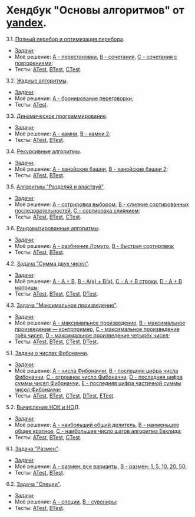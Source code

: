 ﻿# Хендбук "Основы алгоритмов" от [yandex](https://education.yandex.ru/handbook/algorithms).

3.1. [Полный перебор и оптимизация перебора](https://education.yandex.ru/handbook/algorithms/article/polnyj-perebor-i-optimizaciya-perebora).
 * [Задачи](https://new.contest.yandex.ru/48556);
 * Моё решение: [A - перестановки](src/main/java/ru/khusyainov/p31/A.java), [B - сочетания](src/main/java/ru/khusyainov/p31/B.java), [C - сочетания с повторениями](src/main/java/ru/khusyainov/p31/C.java);
 * Тесты: [ATest](src/test/java/ru/khusyainov/p31/ATest.java), [BTest](src/test/java/ru/khusyainov/p31/BTest.java), [CTest](src/test/java/ru/khusyainov/p31/CTest.java).

3.2. [Жадные алгоритмы](https://education.yandex.ru/handbook/algorithms/article/zhadnye-algoritmy).
 * [Задачи](https://new.contest.yandex.ru/48557);
 * Моё решение: [A - бронирование переговорки](src/main/java/ru/khusyainov/p32/A.java);
 * Тесты: [ATest](src/test/java/ru/khusyainov/p32/ATest.java).

3.3. [Динамическое программирование](https://education.yandex.ru/handbook/algorithms/article/dinamicheskoe-programmirovanie).
 * [Задачи](https://new.contest.yandex.ru/48558);
 * Моё решение: [A - камни](src/main/java/ru/khusyainov/p33/A.java), [B - камни 2](src/main/java/ru/khusyainov/p33/B.java);
 * Тесты: [ATest](src/test/java/ru/khusyainov/p33/ATest.java), [BTest](src/test/java/ru/khusyainov/p33/BTest.java).

3.4. [Рекурсивные алгоритмы](https://education.yandex.ru/handbook/algorithms/article/rekursivnye-algoritmy).
* [Задачи](https://new.contest.yandex.ru/48568);
* Моё решение: [A - ханойские башни](src/main/java/ru/khusyainov/p34/A.java), [B - ханойские башни 2](src/main/java/ru/khusyainov/p34/B.java);
* Тесты: [ATest](src/test/java/ru/khusyainov/p34/ATest.java), [BTest](src/test/java/ru/khusyainov/p34/BTest.java).

3.5. [Алгоритмы "Разделяй и властвуй"](https://education.yandex.ru/handbook/algorithms/article/razdelyaj-i-vlastvuj).
* [Задачи](https://new.contest.yandex.ru/48569);
* Моё решение: [A - сотрировка выбором](src/main/java/ru/khusyainov/p35/A.java), [B - слияние сортированных последовательностей](src/main/java/ru/khusyainov/p35/B.java), [C - сортировка слиянием](src/main/java/ru/khusyainov/p35/C.java);
* Тесты: [ATest](src/test/java/ru/khusyainov/p35/ATest.java), [BTest](src/test/java/ru/khusyainov/p35/BTest.java), [CTest](src/test/java/ru/khusyainov/p35/CTest.java).

3.6. [Рандомизированные алгоритмы](https://education.yandex.ru/handbook/algorithms/article/randomizirovannye-algoritmy).
* [Задачи](https://new.contest.yandex.ru/48570);
* Моё решение: [A - разбиение Ломуто](src/main/java/ru/khusyainov/p36/A.java), [B - быстрая сортировка](src/main/java/ru/khusyainov/p36/B.java);
* Тесты: [ATest](src/test/java/ru/khusyainov/p36/ATest.java), [BTest](src/test/java/ru/khusyainov/p36/BTest.java).

4.2. [Задача "Сумма двух чисел"](https://education.yandex.ru/handbook/algorithms/article/zadacha-summa-dvuh-chisel).
* [Задачи](https://new.contest.yandex.ru/42492);
* Моё решение: [A - A + B](src/main/java/ru/khusyainov/p42/A.java), [B - A(x) + B(x)](src/main/java/ru/khusyainov/p42/B.java), [C - A + B строки](src/main/java/ru/khusyainov/p42/C.java), [D - A + B матрицы](src/main/java/ru/khusyainov/p42/D.java);
* Тесты: [ATest](src/test/java/ru/khusyainov/p42/ATest.java), [BTest](src/test/java/ru/khusyainov/p42/BTest.java), [CTest](src/test/java/ru/khusyainov/p42/CTest.java), [DTest](src/test/java/ru/khusyainov/p42/DTest.java).

4.3. [Задача "Максимальное произведение"](https://education.yandex.ru/handbook/algorithms/article/zadacha-maksimalnoe-proizvedenie).
* [Задачи](https://new.contest.yandex.ru/42734);
* Моё решение: [A - максимальное произведение](src/main/java/ru/khusyainov/p43/A.java), [B - максимальное произведение — контрпример](src/main/java/ru/khusyainov/p43/B.java), [C - максимальное произведение трёх чисел](src/main/java/ru/khusyainov/p43/C.java), [D - максимальное произведение четырёх чисел](src/main/java/ru/khusyainov/p43/D.java);
* Тесты: [ATest](src/test/java/ru/khusyainov/p43/ATest.java), [BTest](src/test/java/ru/khusyainov/p43/BTest.java), [CTest](src/test/java/ru/khusyainov/p43/CTest.java), [DTest](src/test/java/ru/khusyainov/p43/DTest.java).

5.1. [Задачи о числах Фибоначчи](https://education.yandex.ru/handbook/algorithms/article/zadachi-o-chislah-fibonachchi).
* [Задачи](https://new.contest.yandex.ru/47496);
* Моё решение: [A - числа Фибоначчи](src/main/java/ru/khusyainov/p51/A.java), [B - последняя цифра числа Фибоначчи](src/main/java/ru/khusyainov/p51/B.java), [C - огромное число Фибоначчи](src/main/java/ru/khusyainov/p51/C.java), [D - последняя цифра суммы чисел Фибоначчи](src/main/java/ru/khusyainov/p51/D.java), [E - последняя цифра частичной суммы чисел Фибоначчи](src/main/java/ru/khusyainov/p51/E.java);
* Тесты: [ATest](src/test/java/ru/khusyainov/p51/ATest.java), [BTest](src/test/java/ru/khusyainov/p51/BTest.java), [CTest](src/test/java/ru/khusyainov/p51/CTest.java), [DTest](src/test/java/ru/khusyainov/p51/DTest.java), [ETest](src/test/java/ru/khusyainov/p51/ETest.java).

5.2. [Вычисление НОК и НОД](https://education.yandex.ru/handbook/algorithms/article/vychislenie-nok-i-nod).
* [Задачи](https://new.contest.yandex.ru/47560);
* Моё решение: [A - наибольший общий делитель](src/main/java/ru/khusyainov/p52/A.java), [B - наименьшее общее кратное](src/main/java/ru/khusyainov/p52/B.java), [C - наибольшее число шагов алгоритма Евклида](src/main/java/ru/khusyainov/p52/C.java);
* Тесты: [ATest](src/test/java/ru/khusyainov/p52/ATest.java), [BTest](src/test/java/ru/khusyainov/p52/BTest.java), [CTest](src/test/java/ru/khusyainov/p52/CTest.java).

6.1. [Задача "Размен"](https://education.yandex.ru/handbook/algorithms/article/zadacha-razmen).
* [Задачи](https://new.contest.yandex.ru/48625);
* Моё решение: [A - размен: все варианты](src/main/java/ru/khusyainov/p61/A.java), [B - размен: 1, 5, 10, 20, 50](src/main/java/ru/khusyainov/p61/B.java);
* Тесты: [ATest](src/test/java/ru/khusyainov/p61/ATest.java), [BTest](src/test/java/ru/khusyainov/p61/BTest.java).

6.2. [Задача "Специи"](https://education.yandex.ru/handbook/algorithms/article/zadacha-specii).
* [Задачи](https://new.contest.yandex.ru/48626);
* Моё решение: [A - специи](src/main/java/ru/khusyainov/p62/A.java), [B - сувениры](src/main/java/ru/khusyainov/p62/B.java);
* Тесты: [ATest](src/test/java/ru/khusyainov/p62/ATest.java), [BTest](src/test/java/ru/khusyainov/p62/BTest.java).
